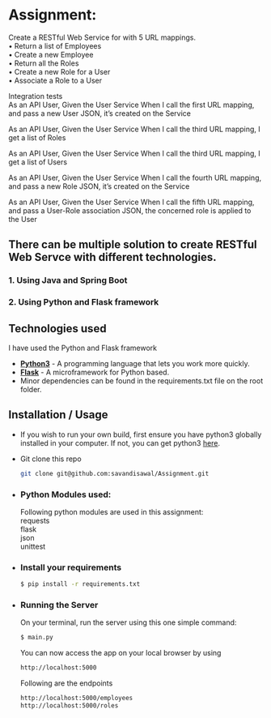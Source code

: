 # Assignment:
Create a RESTful Web Service for with 5 URL mappings.<br/> 
•	Return a list of Employees<br/>
•	Create a new Employee<br/>
•	Return all the Roles<br/>
•	Create a new Role for a User<br/>
•	Associate a Role to a User<br/>

Integration tests<br/>
As an API User,
Given the User Service
When I call the first URL mapping, and pass a new User JSON, it’s created on the Service

As an API User,
Given the User Service
When I call the third URL mapping, I get a list of Roles

As an API User,
Given the User Service
When I call the third URL mapping, I get a list of Users

As an API User,
Given the User Service
When I call the fourth URL mapping, and pass a new Role  JSON, it’s created on the Service


As an API User,
Given the User Service
When I call the fifth URL mapping, and pass a User-Role association JSON, the concerned role is applied to the User

## There can be multiple solution to create RESTful Web Servce with different technologies. 
### 1. Using Java and Spring Boot 
### 2. Using Python and Flask framework



## Technologies used
I have used the Python and Flask framework<br/>

* **[Python3](https://www.python.org/downloads/)** - A programming language that lets you work more quickly.
* **[Flask](https://flask-restful.readthedocs.io/en/latest/)** - A microframework for Python based.
* Minor dependencies can be found in the requirements.txt file on the root folder.

## Installation / Usage

* If you wish to run your own build, first ensure you have python3 globally installed in your computer. If not, you can get python3 [here](https://www.python.org).

* Git clone this repo

    ```bash
    git clone git@github.com:savandisawal/Assignment.git
    ```

* ### Python Modules used:

    Following python modules are used in this assignment:<br/>
	requests<br/>
	flask<br/>
	json<br/>
	unittest<br/>

* ### Install your requirements
  
    ```bash
    $ pip install -r requirements.txt
    ```

* ### Running the Server

    On your terminal, run the server using this one simple command:

    ```bash
    $ main.py
    ```

    You can now access the app on your local browser by using

    ```bash
    http://localhost:5000
    ```

    Following are the endpoints
	```bash
    http://localhost:5000/employees
	http://localhost:5000/roles
    ```
